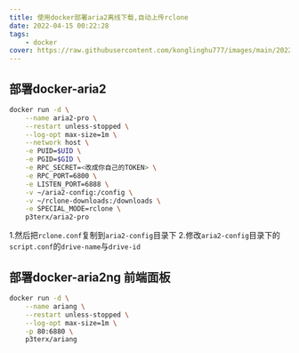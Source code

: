 ```yaml
---
title: 使用docker部署aria2离线下载,自动上传rclone
date: 2022-04-15 00:22:28
tags: 
    - docker
cover: https://raw.githubusercontent.com/konglinghu777/images/main/20220415005114.png
---
```


## 部署docker-aria2

```bash
docker run -d \
    --name aria2-pro \
    --restart unless-stopped \
    --log-opt max-size=1m \
    --network host \
    -e PUID=$UID \
    -e PGID=$GID \
    -e RPC_SECRET=<改成你自己的TOKEN> \
    -e RPC_PORT=6800 \
    -e LISTEN_PORT=6888 \
    -v ~/aria2-config:/config \
    -v ~/rclone-downloads:/downloads \
    -e SPECIAL_MODE=rclone \
    p3terx/aria2-pro
```
1.然后把`rclone.conf`复制到`aria2-config`目录下
2.修改`aria2-config`目录下的`script.conf`的`drive-name`与`drive-id`

## 部署docker-aria2ng 前端面板

```bash
docker run -d \
    --name ariang \
    --restart unless-stopped \
    --log-opt max-size=1m \
    -p 80:6880 \
    p3terx/ariang
```
